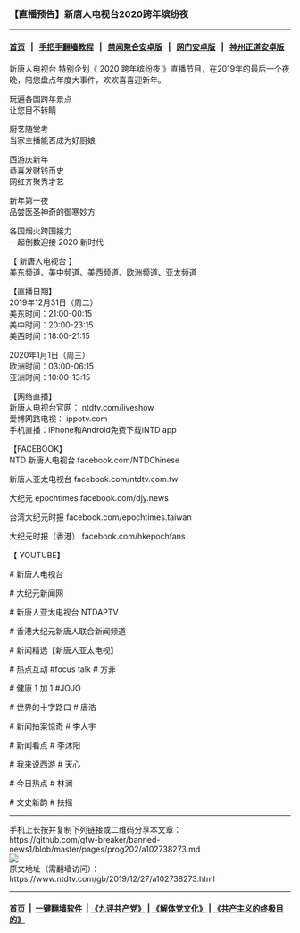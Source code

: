 ### 【直播预告】新唐人电视台2020跨年缤纷夜
------------------------

#### [首页](https://github.com/gfw-breaker/banned-news1/blob/master/README.md) &nbsp;&nbsp;|&nbsp;&nbsp; [手把手翻墙教程](https://github.com/gfw-breaker/guides/wiki) &nbsp;&nbsp;|&nbsp;&nbsp; [禁闻聚合安卓版](https://github.com/gfw-breaker/bn-android) &nbsp;&nbsp;|&nbsp;&nbsp; [网门安卓版](https://github.com/oGate2/oGate) &nbsp;&nbsp;|&nbsp;&nbsp; [神州正道安卓版](https://github.com/SzzdOgate/update) 



<div><div class="post_content" itemprop="articleBody">
 <p>
  <ok href="https://www.ntdtv.com/gb/新唐人电视台.htm">
   新唐人电视台
  </ok>
  特别企划《
  <ok href="https://www.ntdtv.com/gb/2020.htm">
   2020
  </ok>
  <ok href="https://www.ntdtv.com/gb/跨年缤纷夜.htm">
   跨年缤纷夜
  </ok>
  》直播节目，在2019年的最后一个夜晚，陪您盘点年度大事件，欢欢喜喜迎新年。
 </p>
 <p>
  玩遍各国跨年景点
  <br/>
  让您目不转睛
 </p>
 <p>
  厨艺随堂考
  <br/>
  当家主播能否成为好厨娘
 </p>
 <p>
  西游庆新年
  <br/>
  恭喜发财钱币史
  <br/>
  网红齐聚秀才艺
 </p>
 <p>
  新年第一夜
  <br/>
  品尝医圣神奇的御寒妙方
 </p>
 <p>
  各国烟火跨国接力
  <br/>
  一起倒数迎接
  <ok href="https://www.ntdtv.com/gb/2020.htm">
   2020
  </ok>
  新时代
 </p>
 <p>
  【
  <ok href="https://www.ntdtv.com/gb/新唐人电视台.htm">
   新唐人电视台
  </ok>
  】
  <br/>
  美东频道、美中频道、美西频道、欧洲频道、亚太频道
 </p>
 <p>
  【直播日期】
  <br/>
  2019年12月31日（周二）
  <br/>
  美东时间：21:00-00:15
  <br/>
  美中时间：20:00-23:15
  <br/>
  美西时间：18:00-21:15
 </p>
 <p>
  2020年1月1日（周三）
  <br/>
  欧洲时间：03:00-06:15
  <br/>
  亚洲时间：10:00-13:15
 </p>
 <p>
  【网络直播】
  <br/>
  新唐人电视台官网：
  <ok href="https://www.ntdtv.com/gb/television">
   ntdtv.com/liveshow
  </ok>
  <br/>
  爱博网路电视：
  <ok href="https://ippotv.com/">
   ippotv.com
  </ok>
  <br/>
  手机直播：iPhone和Android免费下载iNTD app
 </p>
 <p>
  【FACEBOOK】
  <br/>
  <ok href="https://www.facebook.com/NTDChinese">
   NTD 新唐人电视台 facebook.com/NTDChinese
  </ok>
 </p>
 <p>
  <ok href="https://www.facebook.com/ntdtv.com.tw">
   新唐人亚太电视台 facebook.com/ntdtv.com.tw
  </ok>
 </p>
 <p>
  <ok href="https://www.facebook.com/djy.news">
   大纪元 epochtimes facebook.com/djy.news
  </ok>
 </p>
 <p>
  <ok href="https://www.facebook.com/epochtimes.taiwan">
   台湾大纪元时报 facebook.com/epochtimes.taiwan
  </ok>
 </p>
 <p>
  <ok href="https://www.facebook.com/hkepochfans">
   大纪元时报（香港） facebook.com/hkepochfans
  </ok>
 </p>
 <p>
  【 YOUTUBE】
 </p>
 <p class="p2">
  <ok href="https://www.youtube.com/user/NTDCHINESE">
   <span class="s1">
    #
   </span>
   新唐人电视台
  </ok>
 </p>
 <p class="p2">
  <ok href="https://www.youtube.com/channel/UCAk-SBMZp79a4k2CAqqoDLQ">
   <span class="s1">
    #
   </span>
   大纪元新闻网
  </ok>
 </p>
 <p class="p1">
  <ok href="https://www.youtube.com/user/NTDAPTV">
   #
   <span class="s2">
    新唐人亚太电视台
   </span>
   NTDAPTV
  </ok>
 </p>
 <p class="p2">
  <ok href="https://www.youtube.com/channel/UCBRcyI55pANUU4Ofia75yEg">
   <span class="s1">
    #
   </span>
   香港大纪元新唐人联合新闻频道
  </ok>
 </p>
 <p class="p2">
  <ok href="https://www.youtube.com/user/ChinaBreakingNewsTV">
   <span class="s1">
    #
   </span>
   新闻精选【新唐人亚太电视】
  </ok>
 </p>
 <p class="p1">
  <ok href="https://www.youtube.com/user/NTDChinaNewsChannel">
   #
   <span class="s2">
    热点互动
   </span>
   #focus talk #
   <span class="s2">
    方菲
   </span>
  </ok>
 </p>
 <p class="p1">
  <ok href="https://www.youtube.com/channel/UC8I3-FAdFC-S9NyT204lTIw">
   #
   <span class="s2">
    健康
   </span>
   1
   <span class="s2">
    加
   </span>
   1 #JOJO
  </ok>
 </p>
 <p class="p2">
  <ok href="https://www.youtube.com/channel/UC-A9OzmRcS-SlXIQmvwMf8w">
   <span class="s1">
    #
   </span>
   世界的十字路口
   <span class="s1">
    #
   </span>
   唐浩
  </ok>
 </p>
 <p class="p2">
  <ok href="https://www.youtube.com/channel/UCOLfSutoyLeSggX7oLbrBDQ">
   <span class="s1">
    #
   </span>
   新闻拍案惊奇
   <span class="s1">
    #
   </span>
   李大宇
  </ok>
 </p>
 <p class="p2">
  <ok href="https://www.youtube.com/channel/UCPMqbkR35zZV1ysWGXJPW-w">
   <span class="s1">
    #
   </span>
   新闻看点
   <span class="s1">
    #
   </span>
   李沐阳
  </ok>
 </p>
 <p class="p2">
  <ok href="https://www.youtube.com/channel/UCgDGwKQu_1nJlCFgstOXkfA">
   <span class="s1">
    #
   </span>
   我来说西游
   <span class="s1">
    #
   </span>
   天心
  </ok>
 </p>
 <p class="p2">
  <ok href="https://www.youtube.com/channel/UC_wRsYpCP2kuql6BuTM7W_g">
   <span class="s1">
    #
   </span>
   今日热点
   <span class="s1">
    #
   </span>
   林澜
  </ok>
 </p>
 <p class="p2">
  <ok href="https://www.youtube.com/channel/UCzvQZ1p_-AXgAWiyHhE7CxQ">
   <span class="s1">
    #
   </span>
   文史新韵
   <span class="s1">
    #
   </span>
   扶摇
  </ok>
 </p>
 <p class="p1">
  <div class="single_ad">
  </div>
 </p>
</div>
</div>
<hr/>
手机上长按并复制下列链接或二维码分享本文章：<br/>
https://github.com/gfw-breaker/banned-news1/blob/master/pages/prog202/a102738273.md <br/>
<a href='https://github.com/gfw-breaker/banned-news1/blob/master/pages/prog202/a102738273.md'><img src='https://github.com/gfw-breaker/banned-news1/blob/master/pages/prog202/a102738273.md.png'/></a> <br/>
原文地址（需翻墙访问）：https://www.ntdtv.com/gb/2019/12/27/a102738273.html


------------------------
#### [首页](https://github.com/gfw-breaker/banned-news1/blob/master/README.md) &nbsp;|&nbsp; [一键翻墙软件](https://github.com/gfw-breaker/nogfw/blob/master/README.md) &nbsp;| [《九评共产党》](https://github.com/gfw-breaker/9ping.md/blob/master/README.md#九评之一评共产党是什么) | [《解体党文化》](https://github.com/gfw-breaker/jtdwh.md/blob/master/README.md) | [《共产主义的终极目的》](https://github.com/gfw-breaker/gczydzjmd.md/blob/master/README.md)


<img src='http://gfw-breaker.win/banned-news/pages/prog202/a102738273.md' width='0px' height='0px'/>